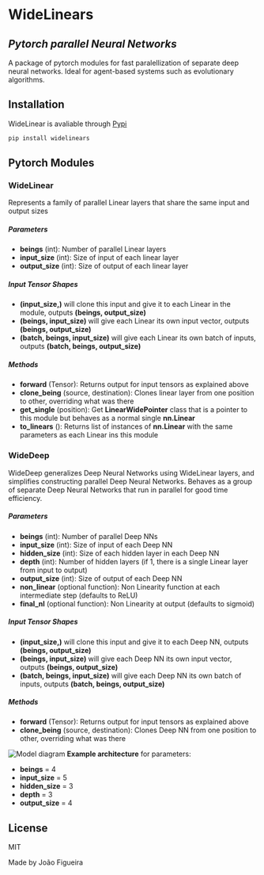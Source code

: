 # WideLinears
## _Pytorch parallel Neural Networks_

A package of pytorch modules for fast paralellization of separate deep neural networks.
Ideal for agent-based systems such as evolutionary algorithms.

## Installation

WideLinear is avaliable through [Pypi](https://pypi.org/project/widelinears/)


```sh
pip install widelinears
```


## Pytorch Modules

### WideLinear
Represents a family of parallel Linear layers that share the same input and output sizes

##### Parameters
- __beings__ (int): Number of parallel Linear layers
- __input_size__ (int): Size of input of each linear layer
- __output_size__ (int): Size of output of each linear layer

##### Input Tensor Shapes
- __(input_size,)__ will clone this input and give it to each Linear in the module, outputs __(beings, output_size)__
- __(beings, input_size)__ will give each Linear its own input vector, outputs __(beings, output_size)__
- __(batch, beings, input_size)__ will give each Linear its own batch of inputs, outputs __(batch, beings, output_size)__

##### Methods
- __forward__ (Tensor): Returns output for input tensors as explained above
- __clone_being__ (source, destination): Clones linear layer from one position to other, overriding what was there
- __get_single__ (position): Get __LinearWidePointer__ class that is a pointer to this module but behaves as a normal single __nn.Linear__
- __to_linears__ (): Returns list of instances of __nn.Linear__ with the same parameters as each Linear ins this module

### WideDeep
WideDeep generalizes Deep Neural Networks using WideLinear layers, and simplifies constructing parallel Deep Neural Networks. Behaves as a group of separate Deep Neural Networks that run in parallel for good time efficiency.

##### Parameters
- __beings__ (int): Number of parallel Deep NNs
- __input_size__ (int): Size of input of each Deep NN
- __hidden_size__ (int): Size of each hidden layer in each Deep NN
- __depth__ (int): Number of hidden layers (if 1, there is a single Linear layer from input to output)
- __output_size__ (int): Size of output of each Deep NN
- __non_linear__ (optional function): Non Linearity function at each intermediate step (defaults to ReLU)
- __final_nl__ (optional function): Non Linearity at output (defaults to sigmoid)

##### Input Tensor Shapes
- __(input_size,)__ will clone this input and give it to each Deep NN, outputs __(beings, output_size)__
- __(beings, input_size)__ will give each Deep NN its own input vector, outputs __(beings, output_size)__
- __(batch, beings, input_size)__ will give each Deep NN its own batch of inputs, outputs __(batch, beings, output_size)__

##### Methods
- __forward__ (Tensor): Returns output for input tensors as explained above
- __clone_being__ (source, destination): Clones Deep NN from one position to other, overriding what was there

![Model diagram](https://i.ibb.co/KbdD83S/deep-diag.png)
__Example architecture__ for parameters:
- __beings__ = 4
- __input_size__ = 5
- __hidden_size__ = 3
- __depth__ = 3
- __output_size__ = 4



## License

MIT

Made by João Figueira


